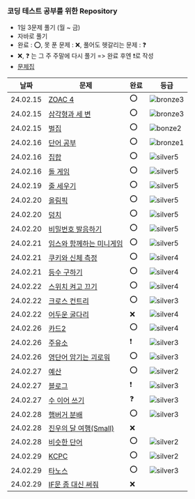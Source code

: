 ### 코딩 테스트 공부를 위한 Repository

- 1일 3문제 풀기 (월 ~ 금)
- 자바로 풀기
- 완료 : ⭕, 못 푼 문제 : ❌, 풀어도 헷갈리는 문제 : ❓
- ❌, ❓ 는 그 주 주말에 다시 풀기 => 완료 후엔 ❗로 작성
- [문제집](https://www.acmicpc.net/workbook/view/8708)

| 날짜       | 문제                                                       | 완료 | 등급                                                           |
|----------|----------------------------------------------------------|---|--------------------------------------------------------------|
| 24.02.15 | [ZOAC 4](https://www.acmicpc.net/problem/23971)          | ⭕ | ![bronze3](https://d2gd6pc034wcta.cloudfront.net/tier/3.svg) |
| 24.02.15 | [삼각형과 세 변](https://www.acmicpc.net/problem/5073)         | ⭕ | ![bronze3](https://d2gd6pc034wcta.cloudfront.net/tier/3.svg) |
| 24.02.15 | [벌집](https://www.acmicpc.net/problem/2292)               | ⭕ | ![bonze2](https://d2gd6pc034wcta.cloudfront.net/tier/4.svg)  |
| 24.02.16 | [단어 공부](https://www.acmicpc.net/problem/1157)            | ⭕ | ![bronze1](https://d2gd6pc034wcta.cloudfront.net/tier/5.svg) |
| 24.02.16 | [집합](https://www.acmicpc.net/problem/11723)              | ⭕ | ![silver5](https://d2gd6pc034wcta.cloudfront.net/tier/6.svg) |
| 24.02.16 | [돌 게임](https://www.acmicpc.net/problem/9655)             | ⭕ | ![silver5](https://d2gd6pc034wcta.cloudfront.net/tier/6.svg) |
| 24.02.19 | [줄 세우기](https://www.acmicpc.net/problem/10431)           | ⭕ | ![silver5](https://d2gd6pc034wcta.cloudfront.net/tier/6.svg) |
| 24.02.20 | [올림픽](https://www.acmicpc.net/problem/8979)              | ⭕ | ![silver5](https://d2gd6pc034wcta.cloudfront.net/tier/6.svg) |
| 24.02.20 | [덩치](https://www.acmicpc.net/problem/7568)               | ⭕ | ![silver5](https://d2gd6pc034wcta.cloudfront.net/tier/6.svg) |
| 24.02.20 | [비밀번호 발음하기](https://www.acmicpc.net/problem/4659)        | ⭕ | ![silver5](https://d2gd6pc034wcta.cloudfront.net/tier/6.svg) |
| 24.02.21 | [임스와 함께하는 미니게임](https://www.acmicpc.net/problem/25757)   | ⭕ | ![silver5](https://d2gd6pc034wcta.cloudfront.net/tier/6.svg) |
| 24.02.21 | [쿠키와 신체 측정](https://www.acmicpc.net/problem/20125)       | ⭕ | ![silver4](https://d2gd6pc034wcta.cloudfront.net/tier/7.svg) |
| 24.02.21 | [등수 구하기](https://www.acmicpc.net/problem/1205)           | ⭕ | ![silver4](https://d2gd6pc034wcta.cloudfront.net/tier/7.svg) |
| 24.02.22 | [스위치 켜고 끄기](https://www.acmicpc.net/problem/1244)        | ⭕ | ![silver4](https://d2gd6pc034wcta.cloudfront.net/tier/7.svg) |
| 24.02.22 | [크로스 컨트리](https://www.acmicpc.net/problem/9017)          | ⭕ | ![silver3](https://d2gd6pc034wcta.cloudfront.net/tier/8.svg) |
| 24.02.22 | [어두운 굴다리](https://www.acmicpc.net/problem/17266)         | ❌ | ![silver4](https://d2gd6pc034wcta.cloudfront.net/tier/7.svg) |
| 24.02.26 | [카드2](https://www.acmicpc.net/problem/2164)              | ⭕ | ![silver4](https://d2gd6pc034wcta.cloudfront.net/tier/7.svg) |
| 24.02.26 | [주유소](https://www.acmicpc.net/problem/13305)             | ❗ | ![silver3](https://d2gd6pc034wcta.cloudfront.net/tier/8.svg) |
| 24.02.26 | [영단어 암기는 괴로워](https://www.acmicpc.net/problem/20920)     | ⭕ | ![silver3](https://d2gd6pc034wcta.cloudfront.net/tier/8.svg) |
| 24.02.27 | [예산](https://www.acmicpc.net/problem/2512)               | ⭕ | ![silver2](https://d2gd6pc034wcta.cloudfront.net/tier/9.svg) |
| 24.02.27 | [블로그](https://www.acmicpc.net/problem/21921)             | ❗  | ![silver3](https://d2gd6pc034wcta.cloudfront.net/tier/8.svg) |                                                           |
| 24.02.27 | [수 이어 쓰기](https://www.acmicpc.net/problem/1515)          | ❓ | ![silver3](https://d2gd6pc034wcta.cloudfront.net/tier/8.svg) |
| 24.02.28 | [햄버거 분배](https://www.acmicpc.net/problem/19941)          | ⭕ | ![silver3](https://d2gd6pc034wcta.cloudfront.net/tier/8.svg) |
| 24.02.28 | [진우의 달 여행(Small)](https://www.acmicpc.net/problem/17484) | ❌ |                                                              |
| 24.02.28 | [비슷한 단어](https://www.acmicpc.net/problem/2607)           | ⭕ | ![silver2](https://d2gd6pc034wcta.cloudfront.net/tier/9.svg) |
| 24.02.29 | [KCPC](https://www.acmicpc.net/problem/3758)       | ⭕ | ![silver2](https://d2gd6pc034wcta.cloudfront.net/tier/9.svg) |      
| 24.02.29 | [타노스](https://www.acmicpc.net/problem/20310)  | ⭕ | ![silver3](https://d2gd6pc034wcta.cloudfront.net/tier/8.svg) |           
| 24.02.29 | [IF문 좀 대신 써줘](https://www.acmicpc.net/problem/19637)  | ❌ |   